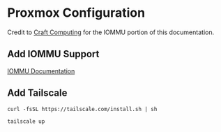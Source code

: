# Proxmox Configuration
Credit to [Craft Computing](https://www.youtube.com/@CraftComputing) for the IOMMU portion of this documentation.
## Add IOMMU Support
[IOMMU Documentation](iommu-proxmox.md)

## Add Tailscale
```
curl -fsSL https://tailscale.com/install.sh | sh
```
```
tailscale up
```